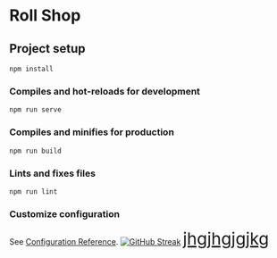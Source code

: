 # Roll Shop

## Project setup
```
npm install
```

### Compiles and hot-reloads for development
```
npm run serve
```

### Compiles and minifies for production
```
npm run build
```

### Lints and fixes files
```
npm run lint
```

### Customize configuration
See [Configuration Reference](https://cli.vuejs.org/config/).
[![GitHub Streak](https://github-readme-streak-stats.herokuapp.com/?user=DenverCoder1)](https://git.io/streak-stats)
<a href="#"  style="font-size: 30px">jhgjhgjgjkg</a>
